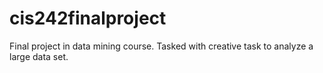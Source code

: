 # cis242finalproject
Final project in data mining course. Tasked with creative task to analyze a large data set. 
